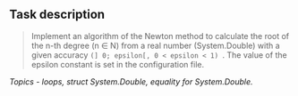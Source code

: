 ﻿## Task description ##

> Implement an algorithm of the Newton method to calculate the root of the n-th degree (n ∈ N) from a real number (System.Double) with a given accuracy  `(] 0; epsilon[, 0 < epsilon < 1) `. The value of the epsilon constant is set in the configuration file.

*Topics -  loops, struct System.Double, equality for System.Double.*
